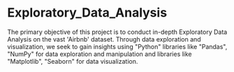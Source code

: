 # Exploratory_Data_Analysis
The primary objective of this project is to conduct in-depth Exploratory Data Analysis on the vast 'Airbnb' dataset. Through data exploration and visualization, we seek to gain insights using "Python" libraries like "Pandas", "NumPy" for data exploration and manipulation and libraries like "Matplotlib", "Seaborn" for data visualization.
